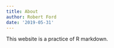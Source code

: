 ```yaml
---
title: About
author: Robert Ford
date: '2019-05-31'
---
```


This website is a practice of R markdown.
